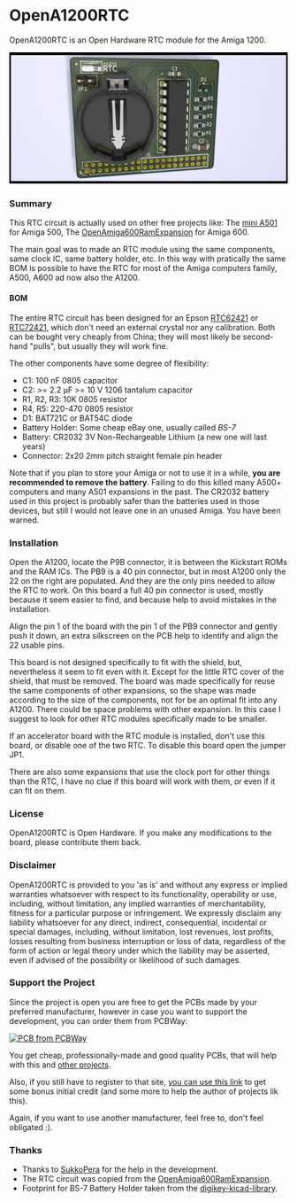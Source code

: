 # OpenA1200RTC
OpenA1200RTC is an Open Hardware RTC module for the Amiga 1200.

![Board](https://raw.githubusercontent.com/screwbreaker/OpenA1200RTC/master/doc/render-top.png)

### Summary
This RTC circuit is actually used on other free projects like:
The [mini A501](http://eab.abime.net/showthread.php?t=85395) for Amiga 500,
The [OpenAmiga600RamExpansion](https://github.com/SukkoPera/OpenAmiga600RamExpansion) for Amiga 600.

The main goal was to made an RTC module using the same components, same clock IC, same battery holder, etc.
In this way with pratically the same BOM is possible to have the RTC for most of the Amiga computers family, A500, A600 ad now also the A1200.

#### BOM
The entire RTC circuit has been designed for an Epson [RTC62421](http://pdf.datasheetcatalog.com/datasheets/90/339927_DS.pdf) or [RTC72421](http://pdf.datasheetcatalog.com/datasheet/epson/RTC-72423.pdf), which don't need an external crystal nor any calibration. Both can be bought very cheaply from China; they will most likely be second-hand "pulls", but usually they will work fine.

The other components have some degree of flexibility:
- C1: 100 nF 0805 capacitor
- C2: >= 2.2 μF >= 10 V 1206 tantalum capacitor
- R1, R2, R3: 10K 0805 resistor
- R4, R5: 220-470 0805 resistor
- D1: BAT721C or BAT54C diode
- Battery Holder: Some cheap eBay one, usually called *BS-7*
- Battery: CR2032 3V Non-Rechargeable Lithium (a new one will last years)
- Connector: 2x20 2mm pitch straight female pin header

Note that if you plan to store your Amiga or not to use it in a while, **you are recommended to remove the battery**. Failing to do this killed many A500+ computers and many A501 expansions in the past. The CR2032 battery used in this project is probably safer than the batteries used in those devices, but still I would not leave one in an unused Amiga. You have been warned.

### Installation
Open the A1200, locate the P9B connector, it is between the Kickstart ROMs and the RAM ICs.
The PB9 is a 40 pin connector, but in most A1200 only the 22 on the right are populated. And they are the only pins needed to allow the RTC to work.
On this board a full 40 pin connector is used, mostly because it seem easier to find, and because help to avoid mistakes in the installation.

Align the pin 1 of the board with the pin 1 of the PB9 connector and gently push it down, an extra silkscreen on the PCB help to identify and align the 22 usable pins.

This board is not designed specifically to fit with the shield, but, nevertheless it seem to fit even with it. Except for the little RTC cover of the shield, that must be removed.
The board was made specifically for reuse the same components of other expansions, so the shape was made according to the size of the components, not for be an optimal fit into any A1200.
There could be space problems with other expansion. In this case I suggest to look for other RTC modules specifically made to be smaller.

If an accelerator board with the RTC module is installed, don't use this board, or disable one of the two RTC.
To disable this board open the jumper JP1.

There are also some expansions that use the clock port for other things than the RTC, I have no clue if this board will work with them, or even if it can fit on them.

### License
OpenA1200RTC is Open Hardware. If you make any modifications to the board, please contribute them back.

### Disclaimer
OpenA1200RTC is provided to you 'as is' and without any express or implied warranties whatsoever with respect to its functionality, operability or use, including, without limitation, any implied warranties of merchantability, fitness for a particular purpose or infringement. We expressly disclaim any liability whatsoever for any direct, indirect, consequential, incidental or special damages, including, without limitation, lost revenues, lost profits, losses resulting from business interruption or loss of data, regardless of the form of action or legal theory under which the liability may be asserted, even if advised of the possibility or likelihood of such damages.

### Support the Project
Since the project is open you are free to get the PCBs made by your preferred manufacturer, however in case you want to support the development, you can order them from PCBWay:

[![PCB from PCBWay](https://www.pcbway.com/project/img/images/frompcbway.png)](https://www.pcbway.com)

You get cheap, professionally-made and good quality PCBs, that will help with this and [other projects](https://www.pcbway.com/project/member/shareproject/?bmbid=41100).

Also, if you still have to register to that site, [you can use this link](https://www.pcbway.com/setinvite.aspx?inviteid=41100) to get some bonus initial credit (and some more to help the author of projects lik this).

Again, if you want to use another manufacturer, feel free to, don't feel obligated :).

### Thanks
- Thanks to [SukkoPera](https://github.com/SukkoPera) for the help in the development.
- The RTC circuit was copied from the [OpenAmiga600RamExpansion](https://github.com/SukkoPera/OpenAmiga600RamExpansion).
- Footprint for BS-7 Battery Holder taken from the [digikey-kicad-library](https://github.com/digikey/digikey-kicad-library).
